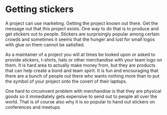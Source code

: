 # Getting stickers

A project can use marketing. Getting the project known out there. Get the
message out that this project exists. One way to do that is to produce and get
stickers out to people. Stickers are surprisingly popular among certain crowds
and sometimes it seems that the hunger and lust for small logos with glue on
them cannot be satisfied.

As a maintainer of a project you will at times be looked upon or asked to
provide stickers, t-shirts, hats or other merchandise with your team logo on
them. It is hard area to actually make money from, but they are products that
can help create a bond and team spirit. It is fun and encouraging that there
are a bunch of people out there who wants nothing more than to put the symbol
of your project onto the covert of their laptops.

One hard to circumvent problem with merchandise is that they are physical
goods so it immediately gets expensive to send out to people all over the
world. That is of course also why it is so popular to hand out stickers on
conferences and meetups.
